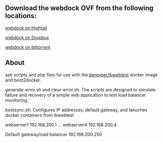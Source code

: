 <h2>Download the webdock OVF from the following locations:</h2>

<p><a href="https://www.hightail.com/download/UlRUV295eFVrWTgxWjhUQw" target="_blank">webdock on Hightail</a>
<p><a href="https://www.dropbox.com/s/o8btkuytx67gvjv/webdock.zip?dl=0" target="_blank">webdock on Dropbox
<p></a><a href="http://benpiper.com/wp-content/uploads/2014/10/webdock.torrent">webdock on bittorrent</a></b>

<h2>About</h2>
ash scripts and php files for use with the <a href="https://registry.hub.docker.com/u/benpiper/lbwebtest/">benpiper/lbwebtest</a> docker image and boot2docker.

generate-error.sh and clear-error.sh:
The scripts are designed to simulate failure and recovery of a simple web application to test load balancer monitoring.

bootsync.sh:
Configures IP addresses, default gateway, and lanuches docker containers from lbwebtest

webserver1	192.168.200.1
...
webserver4	192.168.200.4

Default gateway/load balancer	192.168.200.250
